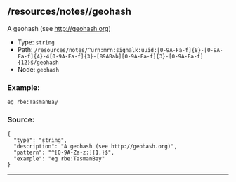 ## /resources/notes/<RegExp>/geohash

A geohash (see http://geohash.org)

* Type: `string`
* Path: `/resources/notes/^urn:mrn:signalk:uuid:[0-9A-Fa-f]{8}-[0-9A-Fa-f]{4}-4[0-9A-Fa-f]{3}-[89ABab][0-9A-Fa-f]{3}-[0-9A-Fa-f]{12}$/geohash`
* Node: `geohash`

### Example:
```
eg rbe:TasmanBay
```

### Source:
```
{
  "type": "string",
  "description": "A geohash (see http://geohash.org)",
  "pattern": "^[0-9A-Za-z:]{1,}$",
  "example": "eg rbe:TasmanBay"
}
```

---
